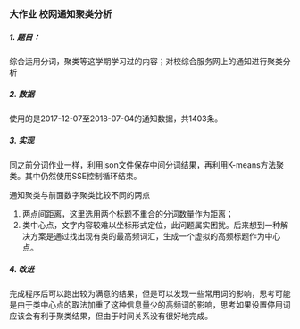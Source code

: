 ### 大作业 校网通知聚类分析

##### 1. 题目：

综合运用分词，聚类等这学期学习过的内容；对校综合服务网上的通知进行聚类分析

##### 2. 数据

使用的是2017-12-07至2018-07-04的通知数据，共1403条。

##### 3. 实现

同之前分词作业一样，利用json文件保存中间分词结果，再利用K-means方法聚类。其中仍然使用SSE控制循环结束。

通知聚类与前面数字聚类比较不同的两点

1. 两点间距离，这里选用两个标题不重合的分词数量作为距离；
2. 类中心点，文字内容较难以坐标形式定位，此问题属实困扰。后来想到一种解决方案是通过找出现有类的最高频词汇，生成一个虚拟的高频标题作为中心点。

##### 4. 改进

完成程序后可以跑出较为满意的结果，但是可以发现一些常用词的影响，思考可能是由于类中心点的取法加重了这种信息量少的高频词的影响，思考如果设置停用词应该会有利于聚类结果，但由于时间关系没有很好地完成。
